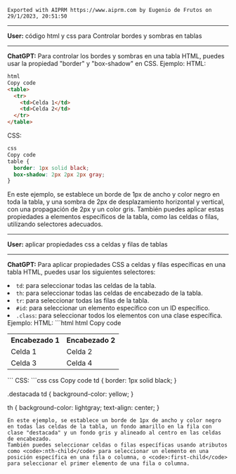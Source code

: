 
```
Exported with AIPRM https://www.aiprm.com by Eugenio de Frutos on 29/1/2023, 20:51:50
```

---


**User:**
código html y css para Controlar  bordes y  sombras en tablas

---

**ChatGPT:**
Para controlar los bordes y sombras en una tabla HTML, puedes usar la propiedad "border" y "box-shadow" en CSS.
Ejemplo:
HTML:
```html
html
Copy code
<table>
  <tr>
    <td>Celda 1</td>
    <td>Celda 2</td>
  </tr>
</table>
```
CSS:
```css
css
Copy code
table {
  border: 1px solid black;
  box-shadow: 2px 2px 2px gray;
}
```
En este ejemplo, se establece un borde de 1px de ancho y color negro en toda la tabla, y una sombra de 2px de desplazamiento horizontal y vertical, con una propagación de 2px y un color gris.
También puedes aplicar estas propiedades a elementos específicos de la tabla, como las celdas o filas, utilizando selectores adecuados.

---

**User:**
aplicar propiedades css a celdas y filas de tablas

---

**ChatGPT:**
Para aplicar propiedades CSS a celdas y filas específicas en una tabla HTML, puedes usar los siguientes selectores:
<li><code>td</code>: para seleccionar todas las celdas de la tabla.</li><li><code>th</code>: para seleccionar todas las celdas de encabezado de la tabla.</li><li><code>tr</code>: para seleccionar todas las filas de la tabla.</li><li><code>#id</code>: para seleccionar un elemento específico con un ID específico.</li><li><code>.class</code>: para seleccionar todos los elementos con una clase específica.</li>
Ejemplo:
HTML:
```html
html
Copy code
<table>
  <tr>
    <th>Encabezado 1</th>
    <th>Encabezado 2</th>
  </tr>
  <tr class="destacada">
    <td>Celda 1</td>
    <td>Celda 2</td>
  </tr>
  <tr>
    <td>Celda 3</td>
    <td>Celda 4</td>
  </tr>
</table>
```
CSS:
```css
css
Copy code
td {
  border: 1px solid black;
}

.destacada td {
  background-color: yellow;
}

th {
  background-color: lightgray;
  text-align: center;
}
```
En este ejemplo, se establece un borde de 1px de ancho y color negro en todas las celdas de la tabla, un fondo amarillo en la fila con clase "destacada" y un fondo gris y alineado al centro en las celdas de encabezado.
También puedes seleccionar celdas o filas específicas usando atributos como <code>:nth-child</code> para seleccionar un elemento en una posición específica en una fila o columna, o <code>:first-child</code> para seleccionar el primer elemento de una fila o columna.